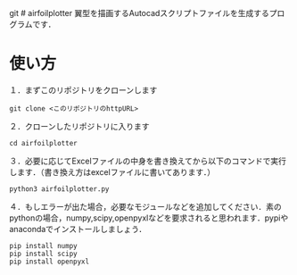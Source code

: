 git # airfoilplotter
翼型を描画するAutocadスクリプトファイルを生成するプログラムです．

# 使い方
１．まずこのリポジトリをクローンします
```
git clone <このリポジトリのhttpURL>
```
２．クローンしたリポジトリに入ります
```
cd airfoilplotter
```
３．必要に応じてExcelファイルの中身を書き換えてから以下のコマンドで実行します．（書き換え方はexcelファイルに書いてあります．）
```
python3 airfoilplotter.py
```
４．もしエラーが出た場合，必要なモジュールなどを追加してください．素のpythonの場合，numpy,scipy,openpyxlなどを要求されると思われます．pypiやanacondaでインストールしましょう．
```
pip install numpy
pip install scipy
pip install openpyxl
```
